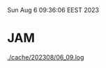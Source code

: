 Sun Aug  6 09:36:06 EEST 2023
# JAM
<a href='./cache/202308/06_09.log'>./cache/202308/06_09.log</a>
